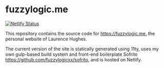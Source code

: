 # fuzzylogic.me

[![Netlify Status](https://api.netlify.com/api/v1/badges/c0c7b2b0-c8f9-4575-9528-312449ecffdb/deploy-status)](https://app.netlify.com/sites/vigilant-almeida-537bd4/deploys)

This repository contains the source code for https://fuzzylogic.me, the personal website of Laurence Hughes. 

The current version of the site is statically generated using 11ty, uses my own gulp-based build system and front-end boilerplate Sofrito https://github.com/fuzzylogicxx/sofrito, and is hosted on Netlify.
